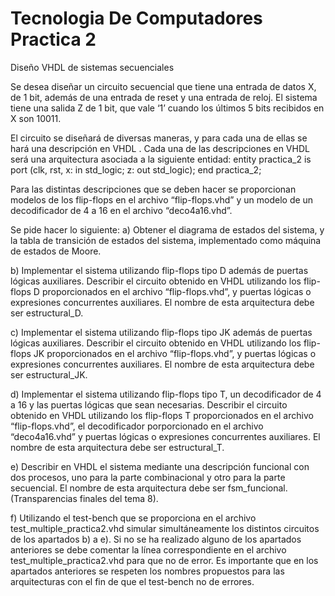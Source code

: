 # Tecnologia De Computadores Practica 2
Diseño VHDL de sistemas secuenciales

Se desea diseñar un circuito secuencial que tiene una entrada de datos X, de 1 bit, además de
una entrada de reset y una entrada de reloj. El sistema tiene una salida Z de 1 bit, que vale ‘1’
cuando los últimos 5 bits recibidos en X son 10011.

El circuito se diseñará de diversas maneras, y para cada una de ellas se hará una descripción en
VHDL . Cada una de las descripciones en VHDL será una arquitectura asociada a la siguiente
entidad:
entity practica_2 is
port (clk, rst, x: in std_logic;
z: out std_logic);
end practica_2;


Para las distintas descripciones que se deben hacer se proporcionan modelos de los flip-flops
en el archivo “flip-flops.vhd” y un modelo de un decodificador de 4 a 16 en el archivo
“deco4a16.vhd”.

Se pide hacer lo siguiente:
a) Obtener el diagrama de estados del sistema, y la tabla de transición de estados del
sistema, implementado como máquina de estados de Moore.

b) Implementar el sistema utilizando flip-flops tipo D además de puertas lógicas
auxiliares. Describir el circuito obtenido en VHDL utilizando los flip-flops D
proporcionados en el archivo “flip-flops.vhd”, y puertas lógicas o expresiones
concurrentes auxiliares. El nombre de esta arquitectura debe ser estructural_D.

c) Implementar el sistema utilizando flip-flops tipo JK además de puertas lógicas
auxiliares. Describir el circuito obtenido en VHDL utilizando los flip-flops JK
proporcionados en el archivo “flip-flops.vhd”, y puertas lógicas o expresiones
concurrentes auxiliares. El nombre de esta arquitectura debe ser estructural_JK.

d) Implementar el sistema utilizando flip-flops tipo T, un decodificador de 4 a 16 y las
puertas lógicas que sean necesarias. Describir el circuito obtenido en VHDL utilizando
los flip-flops T proporcionados en el archivo “flip-flops.vhd”, el decodificador
porporcionado en el archivo “deco4a16.vhd” y puertas lógicas o expresiones
concurrentes auxiliares. El nombre de esta arquitectura debe ser estructural_T.

e) Describir en VHDL el sistema mediante una descripción funcional con dos procesos,
uno para la parte combinacional y otro para la parte secuencial. El nombre de esta
arquitectura debe ser fsm_funcional. (Transparencias finales del tema 8).

f) Utilizando el test-bench que se proporciona en el archivo test_multiple_practica2.vhd
simular simultáneamente los distintos circuitos de los apartados b) a e). Si no se ha
realizado alguno de los apartados anteriores se debe comentar la línea
correspondiente en el archivo test_multiple_practica2.vhd para que no de error. Es
importante que en los apartados anteriores se respeten los nombres propuestos para
las arquitecturas con el fin de que el test-bench no de errores.

